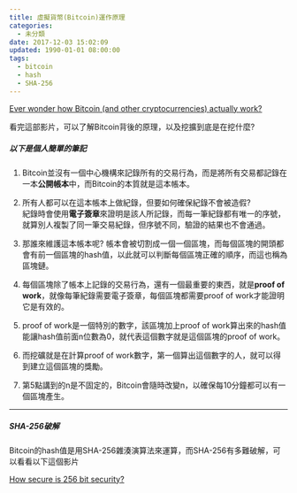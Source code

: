 ```yaml
---
title: 虛擬貨幣(Bitcoin)運作原理
categories:
  - 未分類
date: 2017-12-03 15:02:09
updated: 1990-01-01 08:00:00
tags:
  - bitcoin
  - hash
  - SHA-256
---
```


[Ever wonder how Bitcoin (and other cryptocurrencies) actually work?](https://www.youtube.com/watch?v=bBC-nXj3Ng4)

看完這部影片，可以了解Bitcoin背後的原理，以及挖擴到底是在挖什麼?

<!--more-->

##### 以下是個人簡單的筆記

1. Bitcoin並沒有一個中心機構來記錄所有的交易行為，而是將所有交易都記錄在一本**公開帳本**中，而Bitcoin的本質就是這本帳本。

2. 所有人都可以在這本帳本上做紀錄，但要如何確保紀錄不會被造假?  
紀錄時會使用**電子簽章**來證明是該人所記錄，而每一筆紀錄都有唯一的序號，就算別人複製了同一筆交易紀錄，但序號不同，驗證的結果也不會通過。

3. 那誰來維護這本帳本呢?
帳本會被切割成一個一個區塊，而每個區塊的開頭都會有前一個區塊的hash值，以此就可以判斷每個區塊正確的順序，而這也稱為區塊鏈。

4. 每個區塊除了帳本上記錄的交易行為，還有一個最重要的東西，就是**proof of work**，就像每筆紀錄需要電子簽章，每個區塊都需要proof of work才能證明它是有效的。

5. proof of work是一個特別的數字，該區塊加上proof of work算出來的hash值能讓hash值前面n位數為0，就代表這個數字就是這個區塊的proof of work。

6. 而挖礦就是在計算proof of work數字，第一個算出這個數字的人，就可以得到建立這個區塊的獎勵。

7. 第5點講到的n是不固定的，Bitcoin會隨時改變n，以確保每10分鐘都可以有一個區塊產生。

---

##### SHA-256破解

Bitcoin的hash值是用SHA-256雜湊演算法來運算，而SHA-256有多難破解，可以看看以下這個影片

[How secure is 256 bit security?](https://www.youtube.com/watch?v=S9JGmA5_unY)

